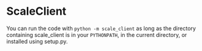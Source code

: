 ScaleClient
=============

You can run the code with `python -m scale_client` as long as the directory containing scale_client is in your `PYTHONPATH`, in the current directory, or installed using setup.py.
